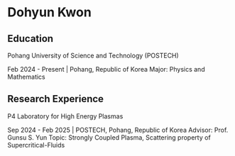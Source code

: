 # Dohyun Kwon
## Education
Pohang University of Science and Technology (POSTECH)
<p>
  Feb 2024 - Present | Pohang, Republic of Korea
  Major: Physics and Mathematics
</p>

## Research Experience
P4 Laboratory for High Energy Plasmas
<p>
  Sep 2024 - Feb 2025 | POSTECH, Pohang, Republic of Korea
  Advisor: Prof. Gunsu S. Yun
  Topic: Strongly Coupled Plasma, Scattering property of Supercritical-Fluids
</p>
